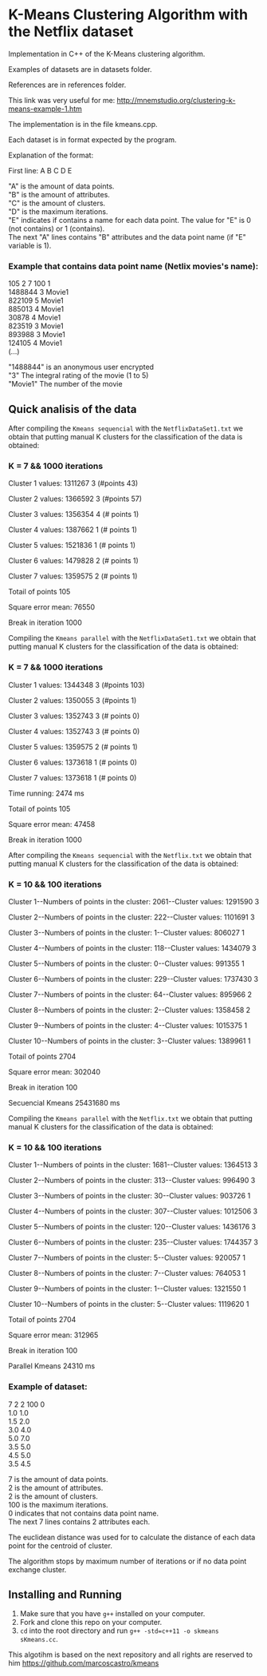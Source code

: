 <h1>K-Means Clustering Algorithm with the Netflix dataset</h1>

<p>Implementation in C++ of the K-Means clustering algorithm.

Examples of datasets are in datasets folder.

References are in references folder.

This link was very useful for me: http://mnemstudio.org/clustering-k-means-example-1.htm

The implementation is in the file kmeans.cpp.

Each dataset is in format expected by the program.

Explanation of the format:

First line: A B C D E

"A" is the amount of data points.<br />
"B" is the amount of attributes.<br />
"C" is the amount of clusters.<br />
"D" is the maximum iterations.<br />
"E" indicates if contains a name for each data point. The value for "E" is 0 (not contains) or 1 (contains).<br />
The next "A" lines contains "B" attributes and the data point name (if "E" variable is 1).<br />

<h3>Example that contains data point name (Netlix movies's name): </h3>


105 2 7 100 1 <br />
1488844 3 Movie1 <br />
822109 5 Movie1 <br />
885013 4 Movie1 <br />
30878 4 Movie1 <br />
823519 3 Movie1 <br />
893988 3 Movie1 <br />
124105 4 Movie1 <br />
(...)<br />

"1488844" is an anonymous user encrypted <br />
"3" The integral rating of the movie (1 to 5) <br />
"Movie1" The number of the movie <br />


<h2>Quick analisis of the data </h2>

After compiling the `Kmeans sequencial` with the `NetflixDataSet1.txt` we obtain that putting manual K clusters for the classification of the data is obtained: <br />

<h3>K = 7 && 1000 iterations</h3>
<p>Cluster 1 values: 1311267 3 (#points 43)</p>
<p>Cluster 2 values: 1366592 3 (#points 57) </p>
<p>Cluster 3 values: 1356354 4 (# points 1)</p>
<p>Cluster 4 values: 1387662 1 (# points 1) </p>
<p>Cluster 5 values: 1521836 1 (# points 1) </p>
<p>Cluster 6 values: 1479828 2 (# points 1)</p>
<p>Cluster 7 values: 1359575 2 (# points 1) </p>
<p>Totail of points 105</p>
<p>Square error mean: 76550</p>
<p>Break in iteration 1000</p>


Compiling the `Kmeans parallel` with the `NetflixDataSet1.txt` we obtain that putting manual K clusters for the classification of the data is obtained: 
<br />

<h3>K = 7 && 1000 iterations</h3>
<p>Cluster 1 values: 1344348 3 (#points 103)</p>
<p>Cluster 2 values: 1350055 3 (#points 1) </p>
<p>Cluster 3 values: 1352743 3 (# points 0)</p>
<p>Cluster 4 values: 1352743 3 (# points 0) </p>
<p>Cluster 5 values: 1359575 2 (# points 1) </p>
<p>Cluster 6 values: 1373618 1 (# points 0)</p>
<p>Cluster 7 values: 1373618 1 (# points 0) </p>
<p>Time running: 2474 ms </p>
<p>Totail of points 105</p>
<p>Square error mean: 47458</p>
<p>Break in iteration 1000</p>

After compiling the `Kmeans sequencial` with the `Netflix.txt` we obtain that putting manual K clusters for the classification of the data is obtained: <br />

<h3>K = 10 && 100 iterations</h3>
<p>Cluster 1--Numbers of points in the cluster: 2061--Cluster values: 1291590 3 </p>
<p>Cluster 2--Numbers of points in the cluster: 222--Cluster values: 1101691 3</p>
<p>Cluster 3--Numbers of points in the cluster: 1--Cluster values: 806027 1</p>
<p>Cluster 4--Numbers of points in the cluster: 118--Cluster values: 1434079 3</p>
<p>Cluster 5--Numbers of points in the cluster: 0--Cluster values: 991355 1 </p>
<p>Cluster 6--Numbers of points in the cluster: 229--Cluster values: 1737430 3</p>
<p>Cluster 7--Numbers of points in the cluster: 64--Cluster values: 895966 2</p>
<p>Cluster 8--Numbers of points in the cluster: 2--Cluster values: 1358458 2</p>
<p>Cluster 9--Numbers of points in the cluster: 4--Cluster values: 1015375 1</p>
<p>Cluster 10--Numbers of points in the cluster: 3--Cluster values: 1389961 1</p>
<p>Totail of points 2704</p>
<p>Square error mean: 302040</p>
<p>Break in iteration 100</p>
<p>Secuencial Kmeans 25431680 ms</p>


Compiling the `Kmeans parallel` with the `Netflix.txt` we obtain that putting manual K clusters for the classification of the data is obtained: 
<br />

<h3>K = 10 && 100 iterations</h3>
<p>Cluster 1--Numbers of points in the cluster: 1681--Cluster values: 1364513 3</p>
<p>Cluster 2--Numbers of points in the cluster: 313--Cluster values: 996490 3</p>
<p>Cluster 3--Numbers of points in the cluster: 30--Cluster values: 903726 1</p>
<p>Cluster 4--Numbers of points in the cluster: 307--Cluster values: 1012506 3</p>
<p>Cluster 5--Numbers of points in the cluster: 120--Cluster values: 1436176 3</p>
<p>Cluster 6--Numbers of points in the cluster: 235--Cluster values: 1744357 3</p>
<p>Cluster 7--Numbers of points in the cluster: 5--Cluster values: 920057 1</p>
<p>Cluster 8--Numbers of points in the cluster: 7--Cluster values: 764053 1</p>
<p>Cluster 9--Numbers of points in the cluster: 1--Cluster values: 1321550 1</p>
<p>Cluster 10--Numbers of points in the cluster: 5--Cluster values: 1119620 1</p>
<p>Totail of points 2704</p>
<p>Square error mean: 312965</p>
<p>Break in iteration 100</p>
<p>Parallel Kmeans 24310 ms</p>


<h3>Example of dataset: </h3>

7 2 2 100 0<br />
1.0 1.0<br />
1.5 2.0<br />
3.0 4.0<br />
5.0 7.0<br />
3.5 5.0<br />
4.5 5.0<br />
3.5 4.5<br />

7 is the amount of data points.<br />
2 is the amount of attributes.<br />
2 is the amount of clusters.<br />
100 is the maximum iterations.<br />
0 indicates that not contains data point name.<br />
The next 7 lines contains 2 attributes each.<br />



The euclidean distance was used for to calculate the distance of each data point for the centroid of cluster.

The algorithm stops by maximum number of iterations or if no data point exchange cluster.
</p>

## Installing and Running

1. Make sure that you have `g++` installed on your computer.
2. Fork and clone this repo on your computer.
3. `cd` into the root directory and run `g++ -std=c++11 -o skmeans sKmeans.cc`.



This algotihm is based on the next repository and all rights are reserved to him
https://github.com/marcoscastro/kmeans




